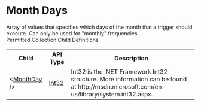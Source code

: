 # Month Days

<div class="LanguageSummary"><div class ="SummaryItem">Array of values that specifies which days of the month that a trigger should execute. Can only be used for "monthly" frequencies.</div></div><div class="SchemaBindingGroup"><div class="SchemaBindingGroupHeader">Permitted Collection Child Definitions</div><table id="SchemaBindingList" class="SchemaBindingList"><tbody><tr><th class="SchemaBindingNameColumnHeader">Child</th><th class="SchemaBindingTypeColumnHeader">API Type</th><th class="SchemaBindingSummaryColumnHeader">Description</th></tr><tr class="cd0"><td class="SchemaBindingName"><span class="punc">&lt;</span><a href=https://msdn.microsoft.com/en-us/library/System.Int32.aspx">MonthDay</a><span class="punc"> /&gt;</span></td><td class="SchemaBindingType"><a href="https://msdn.microsoft.com/en-us/library/System.Int32.aspx">Int32</a></td><td class="SchemaBindingSummary">Int32 is the .NET Framework Int32 structure.  More information can be found at http://msdn.microsoft.com/en-us/library/system.int32.aspx.</td></tr></tbody></table></div>